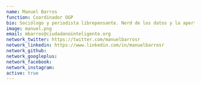```yaml
---
name: Manuel Barros
function: Coordinador OGP
bio: Sociólogo y periodista librepensante. Nerd de los datos y la apertura, en donde estoy seguro que está el futuro de nuestras sociedades.
image: manuel.png
email: mbarros@ciudadanointeligente.org
network_twitter: https://twitter.com/manuelbarrosr
network_linkedin: https://www.linkedin.com/in/manuelbarrosr
network_github: 
network_googleplus:
network_facebook:
network_instagram:
active: true
---
```

